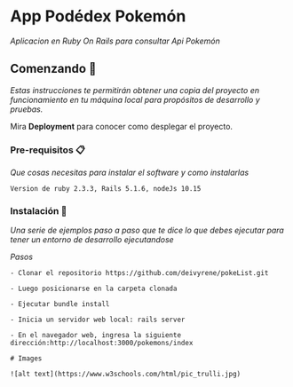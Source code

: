 # App Podédex Pokemón

_Aplicacion en Ruby On Rails para consultar Api Pokemón_

## Comenzando 🚀

_Estas instrucciones te permitirán obtener una copia del proyecto en funcionamiento en tu máquina local para propósitos de desarrollo y pruebas._

Mira **Deployment** para conocer como desplegar el proyecto.


### Pre-requisitos 📋

_Que cosas necesitas para instalar el software y como instalarlas_

```
Version de ruby 2.3.3, Rails 5.1.6, nodeJs 10.15
```

### Instalación 🔧

_Una serie de ejemplos paso a paso que te dice lo que debes ejecutar para tener un entorno de desarrollo ejecutandose_

_Pasos_

```
- Clonar el repositorio https://github.com/deivyrene/pokeList.git

- Luego posicionarse en la carpeta clonada

- Ejecutar bundle install

- Inicia un servidor web local: rails server

- En el navegador web, ingresa la siguiente dirección:http://localhost:3000/pokemons/index

# Images

![alt text](https://www.w3schools.com/html/pic_trulli.jpg)
